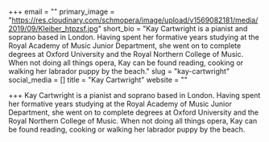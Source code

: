 +++
email = ""
primary_image = "https://res.cloudinary.com/schmopera/image/upload/v1569082181/media/2019/09/Kleiber_htpzsf.jpg"
short_bio = "Kay Cartwright is a pianist and soprano based in London. Having spent her formative years studying at the Royal Academy of Music Junior Department, she went on to complete degrees at Oxford University and the Royal Northern College of Music. When not doing all things opera, Kay can be found reading, cooking or walking her labrador puppy by the beach."
slug = "kay-cartwright"
social_media = []
title = "Kay Cartwright"
website = ""

+++
Kay Cartwright is a pianist and soprano based in London. Having spent her formative years studying at the Royal Academy of Music Junior Department, she went on to complete degrees at Oxford University and the Royal Northern College of Music. When not doing all things opera, Kay can be found reading, cooking or walking her labrador puppy by the beach.